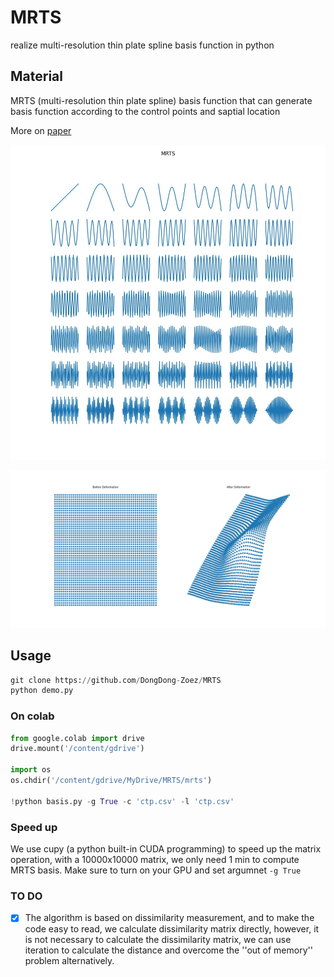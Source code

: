 # MRTS
realize multi-resolution thin plate spline basis function in python 

## Material

MRTS (multi-resolution thin plate spline) basis function that can generate basis function according to the control points and saptial location

More on [paper](https://arxiv.org/pdf/1504.05659.pdf?fbclid=IwAR3WLhl5T150W1mmjBK2PShIPXmnOpyCJQ9uQnY81AxDcd2GlW2tFzp0A6g)

![](https://github.com/DongDong-Zoez/MRTS/blob/dc001e079b5b0f7e3241232a934b0625f8f7262b/assets/mrts.jpg)

![](https://github.com/DongDong-Zoez/MRTS/blob/dc001e079b5b0f7e3241232a934b0625f8f7262b/assets/tps.jpg)

## Usage

```python
git clone https://github.com/DongDong-Zoez/MRTS
python demo.py
```

### On colab

```python
from google.colab import drive
drive.mount('/content/gdrive')

import os 
os.chdir('/content/gdrive/MyDrive/MRTS/mrts')

!python basis.py -g True -c 'ctp.csv' -l 'ctp.csv'
```

### Speed up

We use cupy (a python built-in CUDA programming) to speed up the matrix operation,
with a 10000x10000 matrix, we only need 1 min to compute MRTS basis.
Make sure to turn on your GPU and set argumnet ```-g True```

### TO DO

- [x] The algorithm is based on dissimilarity measurement, and to make the code easy to read, we calculate dissimilarity matrix directly, however, it is not necessary to calculate the dissimilarity matrix, we can use iteration to calculate the distance and overcome the ''out of memory'' problem alternatively.
